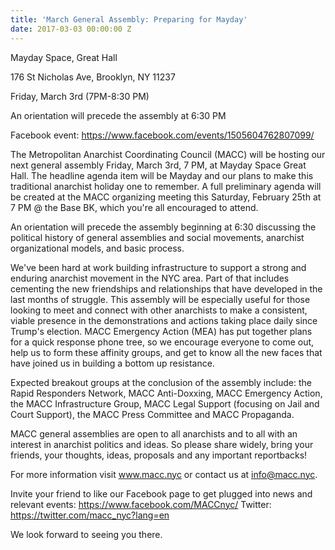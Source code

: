 ```yaml
---
title: 'March General Assembly: Preparing for Mayday'
date: 2017-03-03 00:00:00 Z
---
```


Mayday Space, Great Hall

176 St Nicholas Ave, Brooklyn, NY 11237

Friday, March 3rd (7PM-8:30 PM)

An orientation will precede the assembly at 6:30 PM

Facebook event: https://www.facebook.com/events/1505604762807099/

The Metropolitan Anarchist Coordinating Council (MACC) will be hosting our next general assembly Friday, March 3rd, 7 PM, at Mayday Space Great Hall. The headline agenda item will be Mayday and our plans to make this traditional anarchist holiday one to remember. A full preliminary agenda will be created at the MACC organizing meeting this Saturday, February 25th at 7 PM @ the Base BK, which you're all encouraged to attend.

An orientation will precede the assembly beginning at 6:30 discussing the political history of general assemblies and social movements, anarchist organizational models, and basic process.

We've been hard at work building infrastructure to support a strong and enduring anarchist movement in the NYC area. Part of that includes cementing the new friendships and relationships that have developed in the last months of struggle. This assembly will be especially useful for those looking to meet and connect with other anarchists to make a consistent, viable presence in the demonstrations and actions taking place daily since Trump's election. MACC Emergency Action (MEA) has put together plans for a quick response phone tree, so we encourage everyone to come out, help us to form these affinity groups, and get to know all the new faces that have joined us in building a bottom up resistance.

Expected breakout groups at the conclusion of the assembly include: the Rapid Responders Network, MACC Anti-Doxxing, MACC Emergency Action, the MACC Infrastructure Group, MACC Legal Support (focusing on Jail and Court Support), the MACC Press Committee and MACC Propaganda.

MACC general assemblies are open to all anarchists and to all with an interest in anarchist politics and ideas. So please share widely, bring your friends, your thoughts, ideas, proposals and any important reportbacks!

For more information visit www.macc.nyc or contact us at info@macc.nyc.

Invite your friend to like our Facebook page to get plugged into news and relevant events: https://www.facebook.com/MACCnyc/
Twitter: https://twitter.com/macc_nyc?lang=en

We look forward to seeing you there.

